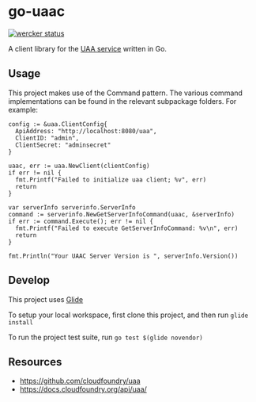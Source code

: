 # go-uaac

[![wercker status](https://app.wercker.com/status/578d939c4223764a55e46b2b2079df34/s/master "wercker status")](https://app.wercker.com/project/byKey/578d939c4223764a55e46b2b2079df34)

A client library for the [UAA service](https://github.com/cloudfoundry/uaa) written in Go.

## Usage

This project makes use of the Command pattern. The various command implementations can be found in the relevant subpackage folders. For example:

```
config := &uaa.ClientConfig{
  ApiAddress: "http://localhost:8080/uaa",
  ClientID: "admin",
  ClientSecret: "adminsecret"
}

uaac, err := uaa.NewClient(clientConfig)
if err != nil {
  fmt.Printf("Failed to initialize uaa client; %v", err)
  return
}

var serverInfo serverinfo.ServerInfo
command := serverinfo.NewGetServerInfoCommand(uaac, &serverInfo)
if err := command.Execute(); err != nil {
  fmt.Printf("Failed to execute GetServerInfoCommand: %v\n", err)
  return
}

fmt.Println("Your UAAC Server Version is ", serverInfo.Version())
```


## Develop

This project uses [Glide](https://github.com/Masterminds/glide)

To setup your local workspace, first clone this project, and then run `glide install`

To run the project test suite, run `go test $(glide novendor)`

## Resources

* https://github.com/cloudfoundry/uaa
* https://docs.cloudfoundry.org/api/uaa/

